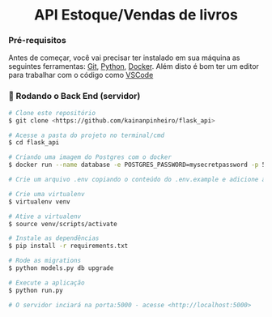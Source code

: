 <h1 align="center">API Estoque/Vendas de livros</h1>

### Pré-requisitos

Antes de começar, você vai precisar ter instalado em sua máquina as seguintes ferramentas:
[Git](https://git-scm.com), [Python](https://www.python.org/), [Docker](https://www.docker.com/).
Além disto é bom ter um editor para trabalhar com o código como [VSCode](https://code.visualstudio.com/)

### 🎲 Rodando o Back End (servidor)

```bash
# Clone este repositório
$ git clone <https://github.com/kainanpinheiro/flask_api>

# Acesse a pasta do projeto no terminal/cmd
$ cd flask_api

# Criando uma imagem do Postgres com o docker
$ docker run --name database -e POSTGRES_PASSWORD=mysecretpassword -p 5432:5432 -d postgres

# Crie um arquivo .env copiando o conteúdo do .env.example e adicione as configurações do seu banco de dados :)

# Crie uma virtualenv
$ virtualenv venv

# Ative a virtualenv
$ source venv/scripts/activate

# Instale as dependências
$ pip install -r requirements.txt

# Rode as migrations
$ python models.py db upgrade

# Execute a aplicação
$ python run.py

# O servidor inciará na porta:5000 - acesse <http://localhost:5000>
```
